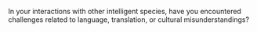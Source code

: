In your interactions with other intelligent species, have you encountered challenges related to language, translation, or cultural misunderstandings?